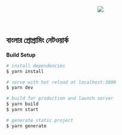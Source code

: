 <div align="center">
  <a href="https://techdiary.dev" target="_blank">
      <img align="center" src="https://user-images.githubusercontent.com/7611746/82744130-38b0fd80-9d96-11ea-8223-62d62a56566f.png"/>
  </a>
    <br/>
    <br/>
    <br/>
  
</div>

## বাংলার প্রোগ্রামিং নেটওয়ার্ক 


**Build Setup**

```bash
# install dependencies
$ yarn install

# serve with hot reload at localhost:3000
$ yarn dev

# build for production and launch server
$ yarn build
$ yarn start

# generate static project
$ yarn generate
```
